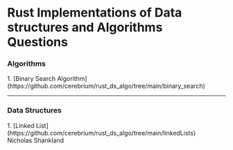 <h1>Rust Implementations of Data structures and Algorithms Questions</h1>


<h3>Algorithms</h3>
1. [Binary Search Algorithm](https://github.com/cerebrium/rust_ds_algo/tree/main/binary_search)


<hr />
<h3>Data Structures</h3>
1. [Linked List](https://github.com/cerebrium/rust_ds_algo/tree/main/linkedLists)



<footer>Nicholas Shankland</footer>



